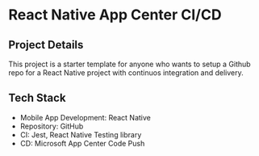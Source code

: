 # React Native App Center CI/CD

## Project Details

This project is a starter template for anyone who wants to setup a Github repo for a React Native project with continuos integration and delivery.

## Tech Stack

- Mobile App Development: React Native
- Repository: GitHub
- CI: Jest, React Native Testing library
- CD: Microsoft App Center Code Push